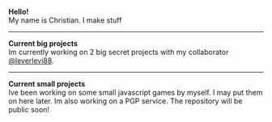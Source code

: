   <b>Hello!</b>
  <br>
  My name is Christian. I make stuff
<hr>
<b>Current big projects</b>
<br>
Im currently working on 2 big secret projects with my collaborator <a href="https://github.com/leverlevi88">@leverlevi88</a>.
<hr>
<b>Current small projects</b>
<br>
Ive been working on some small javascript games by myself. I may put them on here later.
Im also working on a PGP service. The repository will be public soon!

